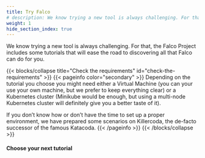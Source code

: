 ```yaml
---
title: Try Falco
# description: We know trying a new tool is always challenging. For that, the Falco Project includes some tutorials that will ease the road to discovering all that Falco can do for you.
weight: 1
hide_section_index: true
---
```

We know trying a new tool is always challenging. For that, the Falco Project includes some tutorials that will ease the road to discovering all that Falco can do for you.

{{< blocks/collapse title="Check the requirements" id="check-the-requirements" >}}
{{< pageinfo color="secondary" >}}
Depending on the tutorial you choose you might need either a Virtual Machine (you can your use your own machine, but we prefer to keep everything clear) or a Kubernetes cluster (Minikube would be enough, but using a multi-node Kubernetes cluster will definitely give you a better taste of it).

If you don’t know how or don’t have the time to set up a proper environment, we have prepared some scenarios on Killercoda, the de-facto successor of the famous Katacoda.
{{< /pageinfo >}}
{{< /blocks/collapse >}}

#### Choose your next tutorial